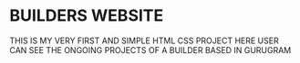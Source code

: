 # BUILDERS WEBSITE 
THIS IS MY VERY FIRST AND SIMPLE HTML CSS PROJECT 
HERE USER CAN SEE THE ONGOING PROJECTS OF A BUILDER BASED IN GURUGRAM

